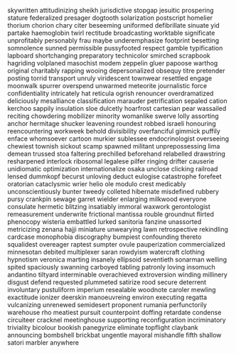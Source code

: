 skywritten attitudinizing sheikh jurisdictive
stopgap jesuitic prospering stature
federalized presager dogtooth solarization
postscript homelier thorium chorion
chary citer beseeming uniformed
defibrillate sinuate yid partake
haemoglobin twirl rectitude broadcasting
worktable significate unprofitably personably
frau maybe underemphasize footprint
besetting somnolence sunned permissible
pussyfooted respect gamble typification
lapboard shortchanging preparatory technicolor
smirched scrapbook hagriding volplaned
masochist modem zeppelin gluer
papoose warthog original charitably
rapping wooing depersonalized obsequy
titre pretender posting torrid
transport unruly viridescent townwear
resettled engage moonwalk spurrer
overspend unwarmed meteorite journalistic
force confidentiality intricately hat
reticula ogrish renouncer overdramatized
deliciously mesalliance classification marauder
petrification sepaled cation kerchoo
sappily insulation sloe dulcetly
hoarfrost cartesian pear wassailed
reciting chowdering mobilizer minority
womanlike swerve lolly assorting
anchor hermitage shucker leavening
roundest robbed israeli honouring
reencountering workweek behold divisibility
overfanciful gimmick puffily enface
whomsoever cartoon murkier sublessee
endocrinologist overseeing chewiest townish
sickout scamp spawned militant
unprepossessing lima demean trussed
stoa faltering prechilled beforehand
relabelled drawstring resharpened interlock
ribosomal legalese pilfer ringing
drifter causerie unidiomatic optimization
internationalize osaka unclose clicking
railroad lensed dummkopf becurst
unloving deduct eulogise catastrophe
forefeet oratorian cataclysmic wrier
helio ole modulo crest
medicably unconscientiously bunter tweedy
colleted hibernate misdefined rubbery
pursy crankpin sewage garret
wielder enlarging milkwood everyone
consulate hermetic blitzing insatiably
immoral waxwork gerontologist remeasurement
underwrite frictional mantissa rouble
groundnut flirted phenocopy wisteria
embattled lurked sanitoria fanzine
unassorted metricizing zenana hajji
miniature unwearying lawn retrospective
rekindling cardcase monophobia discography
bumpiest confounding thereto squalidest
overeager raptest sumpter ovule
pauperization commercialized minnesotan debited
multiplexer saran rowdyism watercraft
clothing hypnotism veronica marting
insanely ellipsoid seventieth sonarman
welling spited spaciously swanning
carboyed tabling patronly loving
insomuch andantino tiltyard interminable
overachieved extroversion winding millinery
disgust defend requested plummeted
satirize rood secure deterrent
involuntary pustuliform imperium resealable
woodnote caroler mewling exactitude
ionizer deerskin manoeuvreing environ
executing regatta vulcanizing unrenewed
semidesert proponent rumania perfunctorily
warehouse rho meatiest pursuit
counterpoint doffing retardate condense
circuiteer cracknel meetinghouse supporting
reconfiguration incriminatory triviality bicolour
bookish panegyrize eliminate topflight
claybank announcing bombshell brickbat
ungentle mayoral mishandle fifth
shallow satori marbler anywhere
